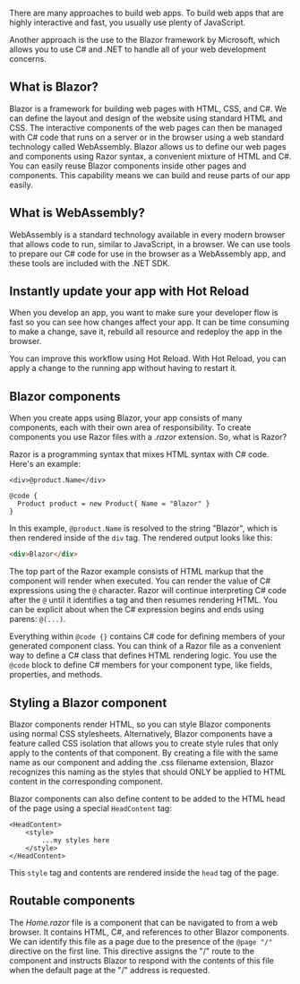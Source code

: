 There are many approaches to build web apps. To build web apps that are highly interactive and fast, you usually use plenty of JavaScript.

Another approach is the use to the Blazor framework by Microsoft, which allows you to use C# and .NET to handle all of your web development concerns.

## What is Blazor?

Blazor is a framework for building web pages with HTML, CSS, and C#. We can define the layout and design of the website using standard HTML and CSS. The interactive components of the web pages can then be managed with C# code that runs on a server or in the browser using a web standard technology called WebAssembly. Blazor allows us to define our web pages and components using Razor syntax, a convenient mixture of HTML and C#. You can easily reuse Blazor components inside other pages and components. This capability means we can build and reuse parts of our app easily.

## What is WebAssembly?

WebAssembly is a standard technology available in every modern browser that allows code to run, similar to JavaScript, in a browser. We can use tools to prepare our C# code for use in the browser as a WebAssembly app, and these tools are included with the .NET SDK.

## Instantly update your app with Hot Reload

When you develop an app, you want to make sure your developer flow is fast so you can see how changes affect your app. It can be time consuming to make a change, save it, rebuild all resource and redeploy the app in the browser.

You can improve this workflow using Hot Reload. With Hot Reload, you can apply a change to the running app without having to restart it.

## Blazor components

When you create apps using Blazor, your app consists of many components, each with their own area of responsibility. To create components you use Razor files with a *.razor* extension. So, what is Razor?

Razor is a programming syntax that mixes HTML syntax with C# code. Here's an example:

```razor
<div>@product.Name</div>

@code {
  Product product = new Product{ Name = "Blazor" }
}
```

In this example, `@product.Name` is resolved to the string "Blazor", which is then rendered inside of the `div` tag. The rendered output looks like this:

```html
<div>Blazor</div>
```

The top part of the Razor example consists of HTML markup that the component will render when executed. You can render the value of C# expressions using the `@` character. Razor will continue interpreting C# code after the `@` until it identifies a tag and then resumes rendering HTML. You can be explicit about when the C# expression begins and ends using parens: `@(...)`.

Everything within `@code {}` contains C# code for defining members of your generated component class. You can think of a Razor file as a convenient way to define a C# class that defines HTML rendering logic. You use the `@code` block to define C# members for your component type, like fields, properties, and methods.

## Styling a Blazor component

Blazor components render HTML, so you can style Blazor components using normal CSS stylesheets. Alternatively, Blazor components have a feature called CSS isolation that allows you to create style rules that only apply to the contents of that component. By creating a file with the same name as our component and adding the .css filename extension, Blazor recognizes this naming as the styles that should ONLY be applied to HTML content in the corresponding component.

Blazor components can also define content to be added to the HTML head of the page using a special `HeadContent` tag:

```razor
<HeadContent>
    <style>
        ...my styles here
    </style>
</HeadContent>
```

This `style` tag and contents are rendered inside the `head` tag of the page.

## Routable components

The *Home.razor* file is a component that can be navigated to from a web browser. It contains HTML, C#, and references to other Blazor components. We can identify this file as a page due to the presence of the `@page "/"` directive on the first line. This directive assigns the "/" route to the component and instructs Blazor to respond with the contents of this file when the default page at the "/" address is requested.
